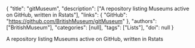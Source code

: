{
  "title": "gitMuseum",
  "description": ["A repository listing Museums active on GitHub, written in Rstats"],
  "links": {
    "GitHub": "https://github.com/BritishMuseum/gitMuseum"
  },
  "authors": ["BritishMuseum"],
  "categories": [null],
  "tags": ["Lists"],
  "doi": null
}

<!-- Generated by csv2md.R – do not edit by hand -->

A repository listing Museums active on GitHub, written in Rstats